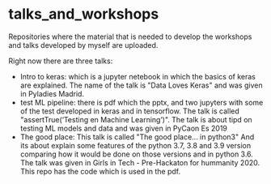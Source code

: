 # talks_and_workshops
Repositories where the material that is needed to develop the workshops and talks developed by myself are uploaded.

Right now there are three talks:
* Intro to keras: which is a jupyter netebook in which the basics of keras are explained. The name of the talk is "Data Loves Keras" and was given in Pyladies Madrid.
* test ML pipeline: there is pdf which the pptx, and two jupyters with some of the test developed in keras and in tensorflow. The talk is called "assertTrue(‘Testing en Machine Learning’)". The talk is about tipd on testing ML models and data and was given in PyCaon Es 2019
* The good place: This talk is called "The good place... in python3" And its about explain some features of the python 3.7, 3.8 and 3.9 version comparing how it would be done on those versions and in python 3.6. The talk was given in Girls in Tech - Pre-Hackaton for hummanity 2020. This repo has the code which is used in the pdf.
